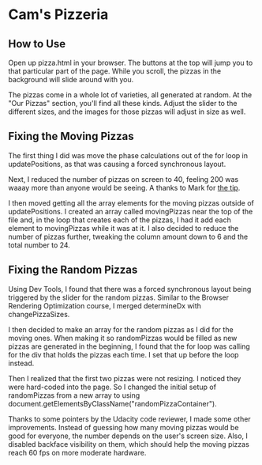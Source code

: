 Cam's Pizzeria
==============

How to Use
----------

Open up pizza.html in your browser. The buttons at the top will jump you to that particular part of the page. While you scroll, the pizzas in the background will slide around with you.

The pizzas come in a whole lot of varieties, all generated at random. At the "Our Pizzas" section, you'll find all these kinds. Adjust the slider to the different sizes, and the images for those pizzas will adjust in size as well.


Fixing the Moving Pizzas
------------------------

The first thing I did was move the phase calculations out of the for loop in updatePositions, as that was causing a forced synchronous layout.

Next, I reduced the number of pizzas on screen to 40, feeling 200 was waaay more than anyone would be seeing. A thanks to Mark for [the tip](https://github.com/udacity/fend-office-hours/tree/master/Web%20Optimization/Effective%20Optimizations%20for%2060%20FPS).

I then moved getting all the array elements for the moving pizzas outside of updatePositions. I created an array called movingPizzas near the top of the file and, in the loop that creates each of the pizzas, I had it add each element to movingPizzas while it was at it. I also decided to reduce the number of pizzas further, tweaking the column amount down to 6 and the total number to 24.


Fixing the Random Pizzas
------------------------

Using Dev Tools, I found that there was a forced synchronous layout being triggered by the slider for the random pizzas. Similar to the Browser Rendering Optimization course, I merged determineDx with changePizzaSizes.

I then decided to make an array for the random pizzas as I did for the moving ones. When making it so randomPizzas would be filled as new pizzas are generated in the beginning, I found that the for loop was calling for the div that holds the pizzas each time. I set that up before the loop instead.

Then I realized that the first two pizzas were not resizing. I noticed they were hard-coded into the page. So I changed the initial setup of randomPizzas from a new array to using document.getElementsByClassName("randomPizzaContainer").

Thanks to some pointers by the Udacity code reviewer, I made some other improvements. Instead of guessing how many moving pizzas would be good for everyone, the number depends on the user's screen size. Also, I disabled backface visibility on them, which should help the moving pizzas reach 60 fps on more moderate hardware.
